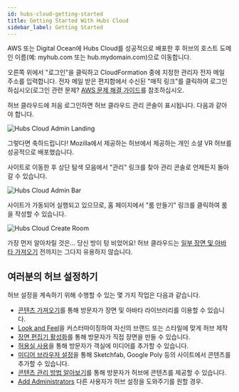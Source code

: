 ```yaml
---
id: hubs-cloud-getting-started
title: Getting Started With Hubs Cloud
sidebar_label: Getting Started
---
```


AWS 또는 Digital Ocean에 Hubs Cloud를 성공적으로 배포한 후 허브의 호스트 도메인 이름(예: myhub.com 또는 hub.mydomain.com)으로 이동합니다.

오른쪽 위에서 "로그인"을 클릭하고 CloudFormation 중에 지정한 관리자 전자 메일 주소를 입력합니다. 전자 메일 받은 편지함에서 수신된 "매직 링크"를 클릭하여 로그인하십시오(로그인 관련 문제? [AWS 문제 해결 가이드](hubs-cloud-aws-troubleshooting.md)를 참조하십시오.

허브 클라우드에 처음 로그인하면 허브 클라우드 관리 콘솔이 표시됩니다. 다음과 같아야 합니다.

![Hubs Cloud Admin Landing](../website/static/img/hubs-cloud-admin-landing.jpeg)

그렇다면 축하드립니다! Mozilla에서 제공하는 허브에서 제공하는 개인 소셜 VR 허브를 성공적으로 배포했습니다.

사이트로 이동한 후 상단 탐색 모음에서 "관리" 링크를 찾아 관리 콘솔로 언제든지 돌아갈 수 있습니다.

![Hubs Cloud Admin Bar](../website/static/img/hubs-cloud-admin-bar.jpeg)

사이트가 가동되어 실행되고 있으므로, 홈 페이지에서 "룸 만들기" 링크를 클릭하여 룸을 작성할 수 있습니다.

![Hubs Cloud Create Room](../website/static/img/hubs-cloud-create-room.jpeg)

가장 먼저 알아차릴 것은... 당신 방이 텅 비었어요! 허브 클라우드는 [일부 장면 및 아바타 가져오기](hubs-cloud-importing-content.md) 전까지는 그다지 유용하지 않습니다.

## 여러분의 허브 설정하기

허브 설정을 계속하기 위해 수행할 수 있는 몇 가지 작업은 다음과 같습니다.

- [콘텐츠 가져오기](hubs-cloud-importing-content.md)를 통해 방문자가 장면 및 아바타 라이브러리를 이용할 수 있습니다.
- [Look and Feel](hubs-cloud-customizing-look-and-feel.md)을 커스터마이징하여 자신의 브랜드 또는 스타일에 맞게 허브 제작
- [장면 편집기 활성화](hubs-cloud-enable-scene-editor.md)를 통해 방문자가 직접 장면을 만들 수 있습니다.
- [허용실 사용](hubs-cloud-permissive-rooms.md)을 통해 방문자가 객실에 미디어를 추가할 수 있습니다.
- [미디어 브라우저 설정](hubs-cloud-enable-media-browser.md)을 통해 Sketchfab, Google Poly 등의 사이트에서 콘텐츠를 추가할 수 있습니다.
- [콘텐츠 관리 방법 알아보기](hubs-cloud-managing-content.md)를 통해 방문자가 허브에 콘텐츠를 제공할 수 있습니다.
- [Add Administrators](hubs-cloud-adding-administrators.md) 다른 사용자가 허브 설정을 도와주기를 원할 경우.